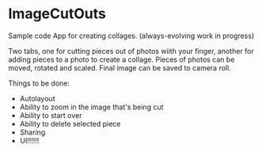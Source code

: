ImageCutOuts
============

Sample code App for creating collages. (always-evolving work in progress) 

Two tabs, one for cutting pieces out of photos wiith your finger, another for adding pieces to a photo to create a collage. Pieces of photos can be moved, rotated and scaled.
Final image can be saved to camera roll.



Things to be done:
 - Autolayout
 - Ability to zoom in the image that's being cut
 - Ability to start over
 - Ability to delete selected piece
 - Sharing
 - UI!!!!!!
 
